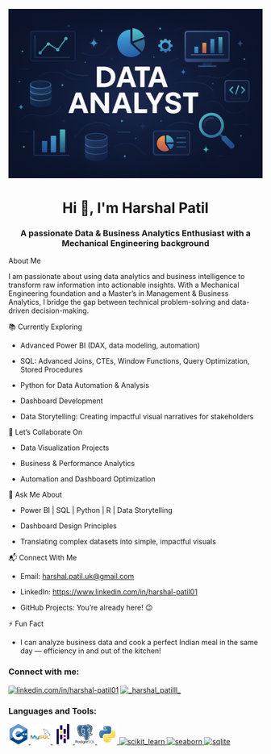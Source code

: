 ![MasterHead](https://github.com/Harshalpatil9767/British_Airways_Analysis/blob/10a18c4da946d0a31840e932df63579c0b342fc4/Banner_image.png)
<h1 align="center">Hi 👋, I'm Harshal Patil</h1>
<h3 align="center">A passionate Data & Business Analytics Enthusiast with a Mechanical Engineering background</h3>


About Me
   
   I am passionate about using data analytics and business intelligence to transform raw information into actionable insights.
   With a Mechanical Engineering foundation and a Master’s in Management & Business Analytics, I bridge the gap between technical problem-solving and data-driven decision-making.

📚 Currently Exploring

- Advanced Power BI (DAX, data modeling, automation)

- SQL: Advanced Joins, CTEs, Window Functions, Query Optimization, Stored Procedures

- Python for Data Automation & Analysis

- Dashboard Development
  
- Data Storytelling: Creating impactful visual narratives for stakeholders

🤝 Let’s Collaborate On

- Data Visualization Projects

- Business & Performance Analytics

- Automation and Dashboard Optimization

💬 Ask Me About

- Power BI | SQL | Python | R | Data Storytelling

- Dashboard Design Principles

- Translating complex datasets into simple, impactful visuals

📬 Connect With Me
- Email: harshal.patil.uk@gmail.com

- LinkedIn: https://www.linkedin.com/in/harshal-patil01 

- GitHub Projects: You’re already here! 😉

⚡ Fun Fact

- I can analyze business data and cook a perfect Indian meal in the same day — efficiency in and out of the kitchen!





<h3 align="left">Connect with me:</h3>
<p align="left">
<a href="https://linkedin.com/in/linkedin.com/in/harshal-patil01" target="blank"><img align="center" src="https://raw.githubusercontent.com/rahuldkjain/github-profile-readme-generator/master/src/images/icons/Social/linked-in-alt.svg" alt="linkedin.com/in/harshal-patil01" height="30" width="40" /></a>
<a href="https://instagram.com/_harshal_patilll_" target="blank"><img align="center" src="https://raw.githubusercontent.com/rahuldkjain/github-profile-readme-generator/master/src/images/icons/Social/instagram.svg" alt="_harshal_patilll_" height="30" width="40" /></a>
</p>

<h3 align="left">Languages and Tools:</h3>
<p align="left"> <a href="https://www.w3schools.com/cpp/" target="_blank" rel="noreferrer"> <img src="https://raw.githubusercontent.com/devicons/devicon/master/icons/cplusplus/cplusplus-original.svg" alt="cplusplus" width="40" height="40"/> </a> <a href="https://www.mysql.com/" target="_blank" rel="noreferrer"> <img src="https://raw.githubusercontent.com/devicons/devicon/master/icons/mysql/mysql-original-wordmark.svg" alt="mysql" width="40" height="40"/> </a> <a href="https://pandas.pydata.org/" target="_blank" rel="noreferrer"> <img src="https://raw.githubusercontent.com/devicons/devicon/2ae2a900d2f041da66e950e4d48052658d850630/icons/pandas/pandas-original.svg" alt="pandas" width="40" height="40"/> </a> <a href="https://www.postgresql.org" target="_blank" rel="noreferrer"> <img src="https://raw.githubusercontent.com/devicons/devicon/master/icons/postgresql/postgresql-original-wordmark.svg" alt="postgresql" width="40" height="40"/> </a> <a href="https://www.python.org" target="_blank" rel="noreferrer"> <img src="https://raw.githubusercontent.com/devicons/devicon/master/icons/python/python-original.svg" alt="python" width="40" height="40"/> </a> <a href="https://scikit-learn.org/" target="_blank" rel="noreferrer"> <img src="https://upload.wikimedia.org/wikipedia/commons/0/05/Scikit_learn_logo_small.svg" alt="scikit_learn" width="40" height="40"/> </a> <a href="https://seaborn.pydata.org/" target="_blank" rel="noreferrer"> <img src="https://seaborn.pydata.org/_images/logo-mark-lightbg.svg" alt="seaborn" width="40" height="40"/> </a> <a href="https://www.sqlite.org/" target="_blank" rel="noreferrer"> <img src="https://www.vectorlogo.zone/logos/sqlite/sqlite-icon.svg" alt="sqlite" width="40" height="40"/> </a> </p>
